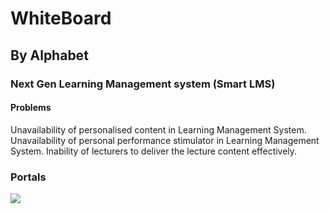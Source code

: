 
# WhiteBoard
## By Alphabet


### Next Gen Learning Management system (Smart LMS)

#### Problems 
Unavailability of personalised content in Learning Management System.
Unavailability of personal performance stimulator in Learning Management System.
Inability of lecturers to deliver the lecture content effectively.


### Portals 

![](https://image.slidesharecdn.com/whiteboard-191006033705/95/whiteboard-by-alphabet-4-638.jpg?cb=1570333154)

